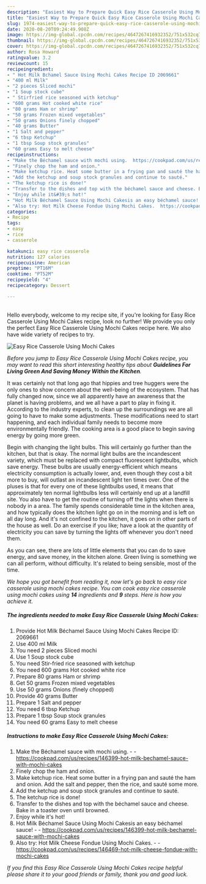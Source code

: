 ```yaml
---
description: "Easiest Way to Prepare Quick Easy Rice Casserole Using Mochi Cakes"
title: "Easiest Way to Prepare Quick Easy Rice Casserole Using Mochi Cakes"
slug: 1974-easiest-way-to-prepare-quick-easy-rice-casserole-using-mochi-cakes
date: 2020-08-20T09:24:49.908Z
image: https://img-global.cpcdn.com/recipes/4647267416932352/751x532cq70/easy-rice-casserole-using-mochi-cakes-recipe-main-photo.jpg
thumbnail: https://img-global.cpcdn.com/recipes/4647267416932352/751x532cq70/easy-rice-casserole-using-mochi-cakes-recipe-main-photo.jpg
cover: https://img-global.cpcdn.com/recipes/4647267416932352/751x532cq70/easy-rice-casserole-using-mochi-cakes-recipe-main-photo.jpg
author: Rosa Howard
ratingvalue: 3.2
reviewcount: 15
recipeingredient:
- " Hot Milk Bchamel Sauce Using Mochi Cakes Recipe ID 2069661"
- "400 ml Milk"
- "2 pieces Sliced mochi"
- "1 Soup stock cube"
- " Stirfried rice seasoned with ketchup"
- "600 grams Hot cooked white rice"
- "80 grams Ham or shrimp"
- "50 grams Frozen mixed vegetables"
- "50 grams Onions finely chopped"
- "40 grams Butter"
- "1 Salt and pepper"
- "6 tbsp Ketchup"
- "1 tbsp Soup stock granules"
- "60 grams Easy to melt cheese"
recipeinstructions:
- "Make the Béchamel sauce with mochi using.  https://cookpad.com/us/recipes/146399-hot-milk-bechamel-sauce-with-mochi-cakes"
- "Finely chop the ham and onion."
- "Make ketchup rice. Heat some butter in a frying pan and sauté the ham and onion. Add the salt and pepper, then the rice, and sauté some more."
- "Add the ketchup and soup stock granules and continue to sauté."
- "The ketchup rice is done!"
- "Transfer to the dishes and top with the béchamel sauce and cheese. Bake in a toaster oven until browned."
- "Enjoy while it&#39;s hot!"
- "Hot Milk Béchamel Sauce Using Mochi Cakesis an easy béchamel sauce!  https://cookpad.com/us/recipes/146399-hot-milk-bechamel-sauce-with-mochi-cakes"
- "Also try: Hot Milk Cheese Fondue Using Mochi Cakes.  https://cookpad.com/us/recipes/146469-hot-milk-cheese-fondue-with-mochi-cakes"
categories:
- Recipe
tags:
- easy
- rice
- casserole

katakunci: easy rice casserole 
nutrition: 127 calories
recipecuisine: American
preptime: "PT16M"
cooktime: "PT52M"
recipeyield: "4"
recipecategory: Dessert

---
```

<br>
Hello everybody, welcome to my recipe site, if you're looking for Easy Rice Casserole Using Mochi Cakes recipe, look no further! We provide you only the perfect Easy Rice Casserole Using Mochi Cakes recipe here. We also have wide variety of recipes to try.
<br>


![Easy Rice Casserole Using Mochi Cakes](https://img-global.cpcdn.com/recipes/4647267416932352/751x532cq70/easy-rice-casserole-using-mochi-cakes-recipe-main-photo.jpg)

<i>Before you jump to Easy Rice Casserole Using Mochi Cakes recipe, you may want to read this short interesting healthy tips about 
<strong>Guidelines For Living Green And Saving Money Within the Kitchen</strong>.</i>
</br>

It was certainly not that long ago that hippies and tree huggers were the only ones to show concern about the well-being of the ecosystem. That has fully changed now, since we all apparently have an awareness that the planet is having problems, and we all have a part to play in fixing it. According to the industry experts, to clean up the surroundings we are all going to have to make some adjustments. These modifications need to start happening, and each individual family needs to become more environmentally friendly. The cooking area is a good place to begin saving energy by going more green.

Begin with changing the light bulbs. This will certainly go further than the kitchen, but that is okay. The normal light bulbs are the incandescent variety, which must be replaced with compact fluorescent lightbulbs, which save energy. These bulbs are usually energy-efficient which means electricity consumption is actually lower, and, even though they cost a bit more to buy, will outlast an incandescent light ten times over. One of the pluses is that for every one of these lightbulbs used, it means that approximately ten normal lightbulbs less will certainly end up at a landfill site. You also have to get the routine of turning off the lights when there is nobody in a area. The family spends considerable time in the kitchen area, and how typically does the kitchen light go on in the morning and is left on all day long. And it's not confined to the kitchen, it goes on in other parts of the house as well. Do an exercise if you like; have a look at the quantity of electricity you can save by turning the lights off whenever you don't need them.

As you can see, there are lots of little elements that you can do to save energy, and save money, in the kitchen alone. Green living is something we can all perform, without difficulty. It's related to being sensible, most of the time.


<i>We hope you got benefit from reading it, now let's go back to easy rice casserole using mochi cakes recipe. You can cook easy rice casserole using mochi cakes using <strong>14</strong> ingredients and <strong>9</strong> steps. Here is how you achieve it.
</i>

##### The ingredients needed to make Easy Rice Casserole Using Mochi Cakes:

1. Provide  Hot Milk Béchamel Sauce Using Mochi Cakes Recipe ID: 2069661
1. Use 400 ml Milk
1. You need 2 pieces Sliced mochi
1. Use 1 Soup stock cube
1. You need  Stir-fried rice seasoned with ketchup
1. You need 600 grams Hot cooked white rice
1. Prepare 80 grams Ham or shrimp
1. Get 50 grams Frozen mixed vegetables
1. Use 50 grams Onions (finely chopped)
1. Provide 40 grams Butter
1. Prepare 1 Salt and pepper
1. You need 6 tbsp Ketchup
1. Prepare 1 tbsp Soup stock granules
1. You need 60 grams Easy to melt cheese


##### Instructions to make Easy Rice Casserole Using Mochi Cakes:

1. Make the Béchamel sauce with mochi using. -  - https://cookpad.com/us/recipes/146399-hot-milk-bechamel-sauce-with-mochi-cakes
1. Finely chop the ham and onion.
1. Make ketchup rice. Heat some butter in a frying pan and sauté the ham and onion. Add the salt and pepper, then the rice, and sauté some more.
1. Add the ketchup and soup stock granules and continue to sauté.
1. The ketchup rice is done!
1. Transfer to the dishes and top with the béchamel sauce and cheese. Bake in a toaster oven until browned.
1. Enjoy while it&#39;s hot!
1. Hot Milk Béchamel Sauce Using Mochi Cakesis an easy béchamel sauce! -  - https://cookpad.com/us/recipes/146399-hot-milk-bechamel-sauce-with-mochi-cakes
1. Also try: Hot Milk Cheese Fondue Using Mochi Cakes. -  - https://cookpad.com/us/recipes/146469-hot-milk-cheese-fondue-with-mochi-cakes


<i>If you find this Easy Rice Casserole Using Mochi Cakes recipe helpful please share it to your good friends or family, thank you and good luck.</i>
